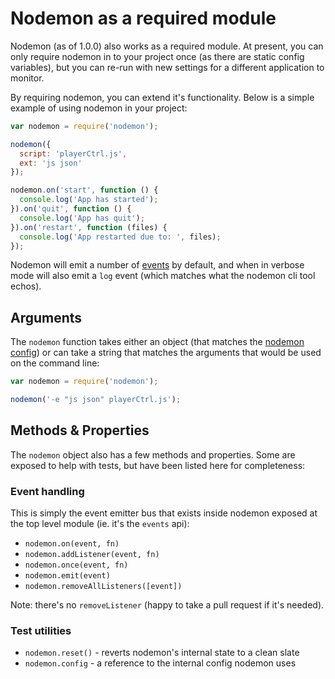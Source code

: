 # Nodemon as a required module

Nodemon (as of 1.0.0) also works as a required module. At present, you can only require nodemon in to your project once (as there are static config variables), but you can re-run with new settings for a different application to monitor.

By requiring nodemon, you can extend it's functionality. Below is a simple example of using nodemon in your project:

```js
var nodemon = require('nodemon');

nodemon({
  script: 'playerCtrl.js',
  ext: 'js json'
});

nodemon.on('start', function () {
  console.log('App has started');
}).on('quit', function () {
  console.log('App has quit');
}).on('restart', function (files) {
  console.log('App restarted due to: ', files);
});
```

Nodemon will emit a number of [events](https://github.com/remy/nodemon/blob/master/doc/events.md) by default, and when in verbose mode will also emit a `log` event (which matches what the nodemon cli tool echos).

## Arguments

The `nodemon` function takes either an object (that matches the [nodemon config](https://github.com/remy/nodemon#config-files)) or can take a string that matches the arguments that would be used on the command line:

```js
var nodemon = require('nodemon');

nodemon('-e "js json" playerCtrl.js');
```

## Methods & Properties

The `nodemon` object also has a few methods and properties. Some are exposed to help with tests, but have been listed here for completeness:

### Event handling

This is simply the event emitter bus that exists inside nodemon exposed at the top level module (ie. it's the `events` api):

- `nodemon.on(event, fn)`
- `nodemon.addListener(event, fn)`
- `nodemon.once(event, fn)`
- `nodemon.emit(event)`
- `nodemon.removeAllListeners([event])`

Note: there's no `removeListener` (happy to take a pull request if it's needed).

### Test utilities

- `nodemon.reset()` - reverts nodemon's internal state to a clean slate
- `nodemon.config` - a reference to the internal config nodemon uses
